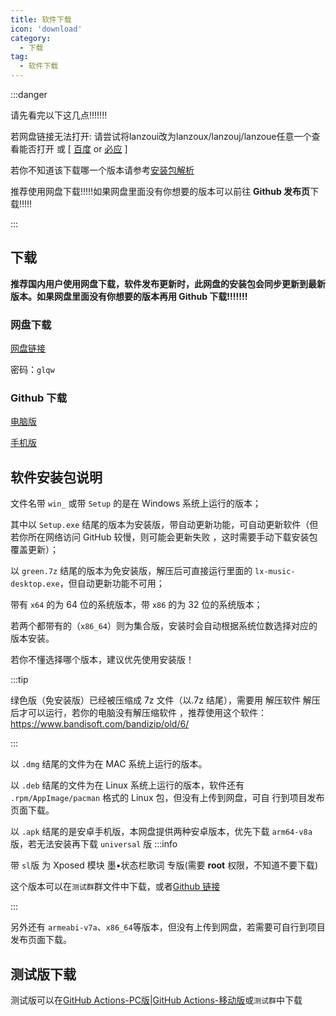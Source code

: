 ```yaml
---
title: 软件下载
icon: 'download'
category:
  - 下载
tag:
  - 软件下载
---
```


:::danger

请先看完以下这几点!!!!!!!

若网盘链接无法打开:
请尝试将lanzoui改为lanzoux/lanzouj/lanzoue任意一个查看能否打开 或 \[
[百度](https://www.baidu.com/s?wd=蓝奏云链接打不开) or [必应](https://cn.bing.com/search?q=蓝奏云链接打不开) \]

若你不知道该下载哪一个版本请参考[安装包解析](#软件安装包说明)

推荐使用网盘下载!!!!!如果网盘里面没有你想要的版本可以前往 **Github 发布页**下载!!!!!

:::

## 下载

**推荐国内用户使用网盘下载，软件发布更新时，此网盘的安装包会同步更新到最新版本。如果网盘里面没有你想要的版本再用 Github 下载!!!!!!!**

### 网盘下载

[网盘链接](https://www.lanzoui.com/b0bf2cfa/)

密码：`glqw`

### Github 下载

[电脑版](https://github.com/lyswhut/lx-music-desktop/releases)

[手机版](https://github.com/lyswhut/lx-music-mobile/releases)

## 软件安装包说明

文件名带 `win_` 或带 `Setup` 的是在 Windows 系统上运行的版本；

其中以 `Setup.exe` 结尾的版本为安装版，带自动更新功能，可自动更新软件（但若你所在网络访问 GitHub 较慢，则可能会更新失败
，这时需要手动下载安装包覆盖更新）；

以 `green.7z` 结尾的版本为免安装版，解压后可直接运行里面的 `lx-music-desktop.exe`，但自动更新功能不可用；

带有 `x64` 的为 64 位的系统版本，带 `x86` 的为 32 位的系统版本；

若两个都带有的（`x86_64`）则为集合版，安装时会自动根据系统位数选择对应的版本安装。

若你不懂选择哪个版本，建议优先使用安装版！

:::tip

绿色版（免安装版）已经被压缩成 7z 文件（以.7z 结尾），需要用 解压软件 解压后才可以运行，若你的电脑没有解压缩软件
，推荐使用这个软件：<https://www.bandisoft.com/bandizip/old/6/>

:::

以 `.dmg` 结尾的文件为在 MAC 系统上运行的版本。

以 `.deb` 结尾的文件为在 Linux 系统上运行的版本，软件还有 `.rpm/AppImage/pacman` 格式的 Linux 包，但没有上传到网盘，可自
行到项目发布页面下载。

以 `.apk` 结尾的是安卓手机版，本网盘提供两种安卓版本，优先下载 `arm64-v8a` 版，若无法安装再下载 `universal` 版
:::info

带 `sl`版 为 Xposed 模块 墨•状态栏歌词 专版(需要 **root** 权限，不知道不要下载)

这个版本可以在`测试群`群文件中下载，或者[Github 链接](https://github.com/lyswhut/lx-music-mobile/actions/workflows/statusbar-lyric.yml)

:::

另外还有 `armeabi-v7a`、`x86_64`等版本，但没有上传到网盘，若需要可自行到项目发布页面下载。

## 测试版下载

测试版可以在[GitHub Actions-PC版](https://github.com/lyswhut/lx-music-desktop/actions)|[GitHub Actions-移动版](https://github.com/lyswhut/lx-music-mobile/actions)或`测试群`中下载
